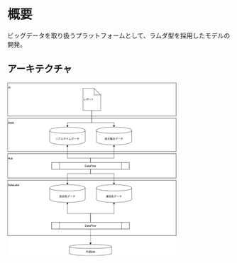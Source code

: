 # 概要
ビッグデータを取り扱うプラットフォームとして、ラムダ型を採用したモデルの開発。

## アーキテクチャ 
![全体アーキテクチャ](https://github.com/TurkeyLeg0403/DataLamda/blob/master/docs/arc/img/architecture.png)
